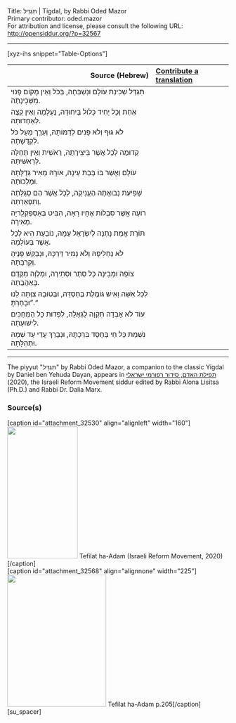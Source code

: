 <html>
<head></head>
<body>
Title: תִּגְדַּל | Tigdal, by Rabbi Oded Mazor<br />
Primary contributor: oded.mazor<br />
For attribution and license, please consult the following URL: <a href="http://opensiddur.org/?p=32567">http://opensiddur.org/?p=32567</a>
<p />
<hr />

[xyz-ihs snippet="Table-Options"]<table style="margin-left: auto; margin-right: auto;" class="draggable">
<thead><tr><th id="x" style="text-align: right;">Source (Hebrew)</th><th style="text-align: left;"><a href="/translate/" target="_blank" rel="noopener">Contribute a translation</a></th></tr></thead>
<tbody>
<tr><td style="vertical-align:top;">
<div class="liturgy" lang="he">
תִּגְדַּל שְׁכִינַת עוֹלָם וּנְשַׁבְּחָהּ,
בַּכֹּל וְאֵין מָקוֹם פָּנוּי מִשְּׁכִינָתָהּ.
</span></div></td>
 
<td style="vertical-align:top;">
<div class="english" lang="en">

</div></td></tr>


<tr><td style="vertical-align:top;">
<div class="liturgy" lang="he">
אַחַת וְכָל יָחִיד כָּלוּל בְּיִחוּדָהּ,
נֶעְלָמָה וְאֵין קָצֶה לְאַחְדוּתָהּ.
</span></div></td>
 
<td style="vertical-align:top;">
<div class="english" lang="en">

</div></td></tr>


<tr><td style="vertical-align:top;">
<div class="liturgy" lang="he">
לֹא גּוּף וְלֹא פָּנִים לְדַמּוֹתָהּ,
וְעֵרֵֶך מֵעַל כֹּל לִקְדֻשָּׁתָהּ.
</span></div></td>
 
<td style="vertical-align:top;">
<div class="english" lang="en">

</div></td></tr>


<tr><td style="vertical-align:top;">
<div class="liturgy" lang="he">
קְדוּמָה לְכָל אֲשֶׁר בִּיצִירָתָהּ,
רֵאשִׁית וְאֵין תְּחִלָּה לְרֵאשִׁיתָהּ.
</span></div></td>
 
<td style="vertical-align:top;">
<div class="english" lang="en">

</div></td></tr>


<tr><td style="vertical-align:top;">
<div class="liturgy" lang="he">
עוֹלָם וַאֲשֶׁר בּוֹ בָּבַת עֵינָהּ,
אוֹרָהּ מֵאִיר גְּדֻלָּתָהּ וּמַלְכוּתָהּ.
</span></div></td>
 
<td style="vertical-align:top;">
<div class="english" lang="en">

</div></td></tr>


<tr><td style="vertical-align:top;">
<div class="liturgy" lang="he">
שְׁפִיעַת נְבוּאָתָהּ הֶעֱנִיקָה,
לְכָל אֲשֶׁר הֵם סְגֻלָּתָהּ וְתִפְאַרְתָּהּ.
</span></div></td>
 
<td style="vertical-align:top;">
<div class="english" lang="en">

</div></td></tr>


<tr><td style="vertical-align:top;">
<div class="liturgy" lang="he">
רוֹעֶה אֲשֶׁר סִבְלוֹת אֶחָיו רָאָה,
הִבִּיט בְּאַסְפַּקְלְַריָה מְאִירָה.
</span></div></td>
 
<td style="vertical-align:top;">
<div class="english" lang="en">

</div></td></tr>


<tr><td style="vertical-align:top;">
<div class="liturgy" lang="he">
תּוֹרַת אֱמֶת נָתְנָה לְיִשְׂרָאֵל עַמָּהּ,
נוֹבַעַת הִיא לְכָל אֲשֶׁר בְּעוֹלָמָהּ.
</span></div></td>
 
<td style="vertical-align:top;">
<div class="english" lang="en">

</div></td></tr>


<tr><td style="vertical-align:top;">
<div class="liturgy" lang="he">
לֹא נַחְלִיפָהּ וְלֹא נָמִיר דַּרְכָּהּ,
וּנְבַקֵּשׁ פָּנֶיהָ וְקִרְבָתָהּ.
</span></div></td>
 
<td style="vertical-align:top;">
<div class="english" lang="en">

</div></td></tr>


<tr><td style="vertical-align:top;">
<div class="liturgy" lang="he">
צוֹפָה וּמְבִינָה כָּל סֵתֶר וּסְתִירָה,
וּמְלַוָּה מִקֶּדֶם בְּאַהֲבָתָהּ.
</span></div></td>
 
<td style="vertical-align:top;">
<div class="english" lang="en">

</div></td></tr>


<tr><td style="vertical-align:top;">
<div class="liturgy" lang="he">
לְכָל אִשָּׁה וָאִישׁ גּוֹמֶלֶת בְּחַסְדָּהּ,
וּבְטוּבָהּ צִוְּתָה לָנוּ ”וּבָחַרְתָּ.“
</span></div></td>
 
<td style="vertical-align:top;">
<div class="english" lang="en">

</div></td></tr>


<tr><td style="vertical-align:top;">
<div class="liturgy" lang="he">
עוֹד לֹא אָבְדָה תִּקְוָה לַגְּאֻלָּה,
לִפְדוּת כָּל הַמְּחַכִּים לִישׁוּעָתָהּ.
</span></div></td>
 
<td style="vertical-align:top;">
<div class="english" lang="en">

</div></td></tr>


<tr><td style="vertical-align:top;">
<div class="liturgy" lang="he">
נִשְׁמַת כָּל חַי בְּחֶסֶד בִּרְכָתָהּ,
וּנְבָרֵךְ עֲדֵי עַד שְׁמָהּ וּתְהִלָּתָהּ.
</div></td></tr>
</tbody></table>

<hr />

The piyyut "תִּגְדַּל" by Rabbi Oded Mazor, a companion to the classic Yigdal by Daniel ben Yehuda Dayan, appears in <a href="https://www.facebook.com/תפילת-האדם-סידור-רפורמי-ישראלי-101214578258569">תפילת האדם, סידור רפורמי ישראלי</a> (2020), the Israeli Reform Movement siddur edited by Rabbi Alona Lisitsa (Ph.D.) and Rabbi Dr. Dalia Marx.

<h3>Source(s)</h3>

<span style="float: right;">[caption id="attachment_32530" align="alignleft" width="160"]<a href="https://opensiddur.org/wp-content/uploads/2020/06/tefilat-ha-adam-Israeli-REform-Movement-2020.jpg" rel="lightbox"><img src="https://opensiddur.org/wp-content/uploads/2020/06/tefilat-ha-adam-Israeli-REform-Movement-2020-160x300.jpg" alt="" width="160" height="300" class="size-medium wp-image-32530" /></a> Tefilat ha-Adam (Israeli Reform Movement, 2020)[/caption]</span>  <span style="float: left;">[caption id="attachment_32568" align="alignnone" width="225"]<a href="https://opensiddur.org/wp-content/uploads/2020/06/Tefilot-ha-Adam-p.205.jpg" rel="lightbox"><img src="https://opensiddur.org/wp-content/uploads/2020/06/Tefilot-ha-Adam-p.205-225x300.jpg" alt="" width="225" height="300" class="size-medium wp-image-32568" /></a> Tefilat ha-Adam p.205[/caption]</span>[su_spacer]
</body>
</html>